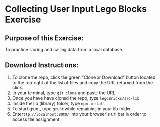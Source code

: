 # Collecting User Input Lego Blocks Exercise

## Purpose of this Exercise:

To practice storing and calling data from a local database.

## Download Instructions:

1. To clone the repo, click the green "Clone or Download" button located to the top-right of the list of files and copy the URL returned from the click.
2. In your terminal, type ```git clone``` and paste the URL.
3. Once you have have cloned the repo, type ```legoBricks/src/lib```
4. Inside the lib (library) folder, type ```npm install```
5. To start grunt, type ```grunt``` while remaining in your lib folder.
6. Enter```ttp://localhost:8080/``` into your browser's url bar in order to access the assignment.

